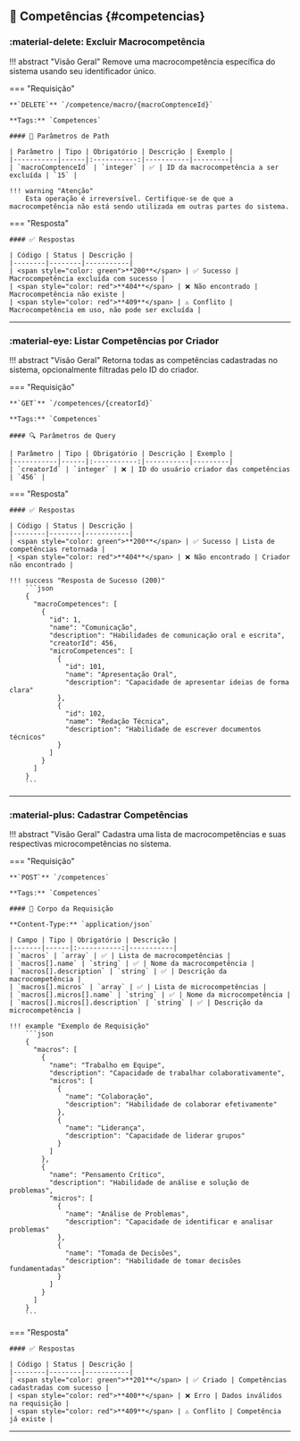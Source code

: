 ## 🧠 Competências {#competencias}

### :material-delete: Excluir Macrocompetência

!!! abstract "Visão Geral"
Remove uma macrocompetência específica do sistema usando seu identificador único.

=== "Requisição"

    **`DELETE`** `/competence/macro/{macroComptenceId}`

    **Tags:** `Competences`

    #### 🎯 Parâmetros de Path

    | Parâmetro | Tipo | Obrigatório | Descrição | Exemplo |
    |-----------|------|:-----------:|-----------|---------|
    | `macroComptenceId` | `integer` | ✅ | ID da macrocompetência a ser excluída | `15` |

    !!! warning "Atenção"
        Esta operação é irreversível. Certifique-se de que a macrocompetência não está sendo utilizada em outras partes do sistema.

=== "Resposta"

    #### ✅ Respostas

    | Código | Status | Descrição |
    |--------|--------|-----------|
    | <span style="color: green">**200**</span> | ✅ Sucesso | Macrocompetência excluída com sucesso |
    | <span style="color: red">**404**</span> | ❌ Não encontrado | Macrocompetência não existe |
    | <span style="color: red">**409**</span> | ⚠️ Conflito | Macrocompetência em uso, não pode ser excluída |

---

### :material-eye: Listar Competências por Criador

!!! abstract "Visão Geral"
Retorna todas as competências cadastradas no sistema, opcionalmente filtradas pelo ID do criador.

=== "Requisição"

    **`GET`** `/competences/{creatorId}`

    **Tags:** `Competences`

    #### 🔍 Parâmetros de Query

    | Parâmetro | Tipo | Obrigatório | Descrição | Exemplo |
    |-----------|------|:-----------:|-----------|---------|
    | `creatorId` | `integer` | ❌ | ID do usuário criador das competências | `456` |

=== "Resposta"

    #### ✅ Respostas

    | Código | Status | Descrição |
    |--------|--------|-----------|
    | <span style="color: green">**200**</span> | ✅ Sucesso | Lista de competências retornada |
    | <span style="color: red">**404**</span> | ❌ Não encontrado | Criador não encontrado |

    !!! success "Resposta de Sucesso (200)"
        ```json
        {
          "macroCompetences": [
            {
              "id": 1,
              "name": "Comunicação",
              "description": "Habilidades de comunicação oral e escrita",
              "creatorId": 456,
              "microCompetences": [
                {
                  "id": 101,
                  "name": "Apresentação Oral",
                  "description": "Capacidade de apresentar ideias de forma clara"
                },
                {
                  "id": 102,
                  "name": "Redação Técnica",
                  "description": "Habilidade de escrever documentos técnicos"
                }
              ]
            }
          ]
        }
        ```

---

### :material-plus: Cadastrar Competências

!!! abstract "Visão Geral"
Cadastra uma lista de macrocompetências e suas respectivas microcompetências no sistema.

=== "Requisição"

    **`POST`** `/competences`

    **Tags:** `Competences`

    #### 📝 Corpo da Requisição

    **Content-Type:** `application/json`

    | Campo | Tipo | Obrigatório | Descrição |
    |-------|------|:-----------:|-----------|
    | `macros` | `array` | ✅ | Lista de macrocompetências |
    | `macros[].name` | `string` | ✅ | Nome da macrocompetência |
    | `macros[].description` | `string` | ✅ | Descrição da macrocompetência |
    | `macros[].micros` | `array` | ✅ | Lista de microcompetências |
    | `macros[].micros[].name` | `string` | ✅ | Nome da microcompetência |
    | `macros[].micros[].description` | `string` | ✅ | Descrição da microcompetência |

    !!! example "Exemplo de Requisição"
        ```json
        {
          "macros": [
            {
              "name": "Trabalho em Equipe",
              "description": "Capacidade de trabalhar colaborativamente",
              "micros": [
                {
                  "name": "Colaboração",
                  "description": "Habilidade de colaborar efetivamente"
                },
                {
                  "name": "Liderança",
                  "description": "Capacidade de liderar grupos"
                }
              ]
            },
            {
              "name": "Pensamento Crítico",
              "description": "Habilidade de análise e solução de problemas",
              "micros": [
                {
                  "name": "Análise de Problemas",
                  "description": "Capacidade de identificar e analisar problemas"
                },
                {
                  "name": "Tomada de Decisões",
                  "description": "Habilidade de tomar decisões fundamentadas"
                }
              ]
            }
          ]
        }
        ```

=== "Resposta"

    #### ✅ Respostas

    | Código | Status | Descrição |
    |--------|--------|-----------|
    | <span style="color: green">**201**</span> | ✅ Criado | Competências cadastradas com sucesso |
    | <span style="color: red">**400**</span> | ❌ Erro | Dados inválidos na requisição |
    | <span style="color: red">**409**</span> | ⚠️ Conflito | Competência já existe |

---
